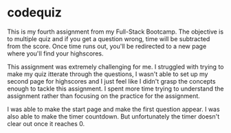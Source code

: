 # codequiz

This is my fourth assignment from my Full-Stack Bootcamp. The objective is to multiple quiz and if you get a question wrong, time will be subtracted from the score. Once time runs out, you'll be redirected to a new page where you'll find your highscores.

This assignment was extremely challenging for me. I struggled with trying to make my quiz itterate through the questions, I wasn't able to set up my second page for highscores and I just feel like I didn't grasp the concepts enough to tackle this assignment. I spent more time trying to understand the assignment rather than focusing on the practice for the assignment.

I was able to make the start page and make the first question appear. I was also able to make the timer countdown. But unfortunately the timer doesn't clear out once it reaches 0. 